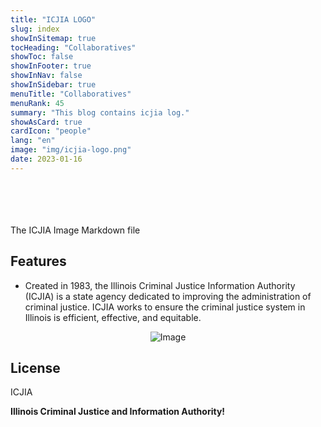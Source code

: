 ```yaml
---
title: "ICJIA LOGO"
slug: index
showInSitemap: true
tocHeading: "Collaboratives"
showToc: false
showInFooter: true
showInNav: false
showInSidebar: true
menuTitle: "Collaboratives"
menuRank: 45
summary: "This blog contains icjia log."
showAsCard: true
cardIcon: "people"
lang: "en"
image: "img/icjia-logo.png"
date: 2023-01-16
---
```

<br />
<br />
<br />
<br />
The ICJIA Image Markdown file 

## Features

- Created in 1983, the Illinois Criminal Justice Information Authority (ICJIA) is a state agency dedicated to improving the administration of criminal justice. ICJIA works to ensure the criminal justice system in Illinois is efficient, effective, and equitable.

<div class="article-figure" align="center">


![Image](/img/icjia-logo.png)
</div>

## License

ICJIA

**Illinois Criminal Justice and Information Authority!**




